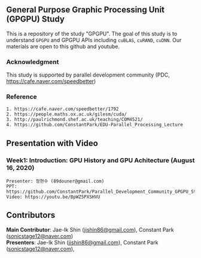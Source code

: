 ## General Purpose Graphic Processing Unit (GPGPU) Study
This is a repository of the study "GPGPU". The goal of this study is to understand `GPGPU` and GPGPU APIs including `cuBLAS`, `cuRAND`, `cuDNN`. Our materials are open to this github and youtube. 

### Acknowledgment
This study is supported by parallel development community (PDC, https://cafe.naver.com/speedbetter)

### Reference
	1. https://cafe.naver.com/speedbetter/1792 
	2. https://people.maths.ox.ac.uk/gilesm/cuda/
	3. http://paulrichmond.shef.ac.uk/teaching/COM4521/ 
	4. https://github.com/ConstantPark/EDU-Parallel_Processing_Lecture

   
## Presentation with Video
### Week1: Introduction: GPU History and GPU Achitecture (August 16, 2020)

	Presenter: 정현수 (89douner@gmail.com)
	PPT: https://github.com/ConstantPark/Parallel_Development_Community_GPGPU_Study/blob/master/Study_%231_GPU%20History%20and%20architecture.pdf
	Video: https://youtu.be/BpWZ5PXSHVU  
	
## Contributors
**Main Contributor**: Jae-Ik Shin (jishin86@gmail.com), Constant Park (sonicstage12@naver.com)  
**Presenters**: Jae-Ik Shin (jishin86@gmail.com), Constant Park (sonicstage12@naver.com),

